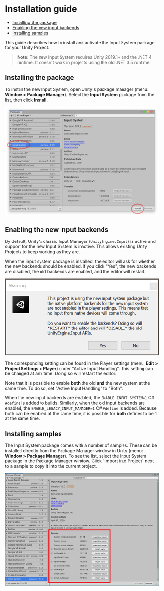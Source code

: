 # Installation guide

* [Installing the package](#installing-the-package)
* [Enabling the new input backends](#enabling-the-new-input-backends)
* [Installing samples](#installing-samples)

This guide describes how to install and activate the Input System package for your Unity Project.

>__Note__: The new Input System requires Unity 2019.1+ and the .NET 4 runtime. It doesn't work in projects using the old .NET 3.5 runtime.

## Installing the package

To install the new Input System, open Unity's package manager (menu: __Window > Package Manager__). Select the __Input System__ package from the list, then click __Install__.

![Install Input System Package](Images/InputSystemPackage.png)

## Enabling the new input backends

By default, Unity's classic Input Manager (`UnityEngine.Input`) is active and support for the new Input System is inactive. This allows existing Unity Projects to keep working as they are.

When the input system package is installed, the editor will ask for whether the new backends should be enabled. If you click "Yes", the new backends are disabled, the old backends are enabled, and the editor will restart.

![Editor Restart Warning](Images/EditorRestartWarning.png)

The corresponding setting can be found in the Player settings (menu: __Edit > Project Settings > Player__) under "Active Input Handling". This setting can be changed at any time. Doing so will restart the editor.

Note that it is possible to enable __both__ the old __and__ the new system at the same time. To do so, set "Active Input Handling" to "Both".

When the new input backends are enabled, the `ENABLE_INPUT_SYSTEM=1` C# `#define` is added to builds. Similarly, when the old input backends are enabled, the `ENABLE_LEGACY_INPUT_MANAGER=1` C# `#define` is added. Because both can be enabled at the same time, it is possible for __both__ defines to be 1 at the same time.

## Installing samples

The Input System package comes with a number of samples. These can be installed directly from the Package Manager window in Unity (menu: __Window > Package Manager__). To see the list, select the Input System package in the Package Manager window. Click "Import into Project" next to a sample to copy it into the current project.

![Install Samples](Images/InstallSamples.png)
